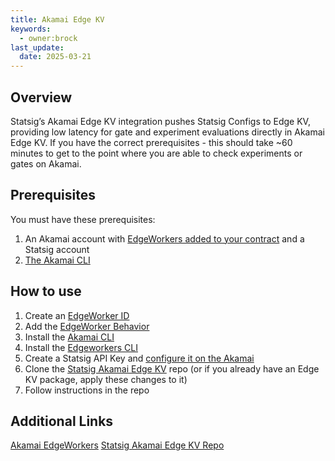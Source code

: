 ```yaml
---
title: Akamai Edge KV
keywords:
  - owner:brock
last_update:
  date: 2025-03-21
---
```


## Overview
Statsig’s Akamai Edge KV integration pushes Statsig Configs to Edge KV, providing low latency for gate and experiment evaluations directly in Akamai Edge KV. If you have the correct prerequisites - this should take ~60 minutes to get to the point where you are able to check experiments or gates on Akamai.

## Prerequisites
You must have these prerequisites:

1. An Akamai account with [EdgeWorkers added to your contract](https://techdocs.akamai.com/edgeworkers/docs/add-edgeworkers-to-contract) and a Statsig account
2. [The Akamai CLI](https://developer.akamai.com/getting-started/cli)

## How to use 
1. Create an [EdgeWorker ID](https://techdocs.akamai.com/edgeworkers/docs/create-an-edgeworker-id-1)
2. Add the [EdgeWorker Behavior](https://techdocs.akamai.com/edgeworkers/docs/add-the-edgeworker-behavior-1)
3. Install the [Akamai CLI](https://developer.akamai.com/getting-started/cli)
4. Install the [Edgeworkers CLI](https://techdocs.akamai.com/edgeworkers/docs/akamai-cli#edgeworkers-cli)
5. Create a Statsig API Key and [configure it on the Akamai](https://techdocs.akamai.com/developer/docs/set-up-authentication-credentials)
6. Clone the [Statsig Akamai Edge KV](https://github.com/statsig-io/akamai-statsig-example?tab=readme-ov-file#getting-started) repo (or if you already have an Edge KV package, apply these changes to it)
7. Follow instructions in the repo

## Additional Links
[Akamai EdgeWorkers](https://developer.akamai.com/akamai-edgeworkers-overview)
[Statsig Akamai Edge KV Repo](https://github.com/statsig-io/akamai-statsig-example?tab=readme-ov-file#getting-started)
